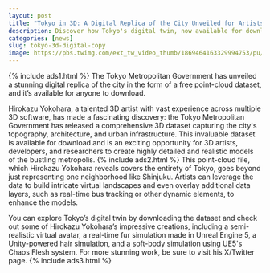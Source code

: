 ```yaml
---
layout: post
title: "Tokyo in 3D: A Digital Replica of the City Unveiled for Artists and Developers"
description: Discover how Tokyo's digital twin, now available for download, offers 3D artists and developers a unique opportunity to explore the city's urban landscape in unprecedented detail.
categories: [news]
slug: tokyo-3d-digital-copy
image: https://pbs.twimg.com/ext_tw_video_thumb/1869464163329994753/pu/img/kGsLU_bXo5PEYqpX.jpg
---
```

{% include ads1.html %}
The Tokyo Metropolitan Government has unveiled a stunning digital replica of the city in the form of a free point-cloud dataset, and it’s available for anyone to download.

Hirokazu Yokohara, a talented 3D artist with vast experience across multiple 3D software, has made a fascinating discovery: the Tokyo Metropolitan Government has released a comprehensive 3D dataset capturing the city's topography, architecture, and urban infrastructure. This invaluable dataset is available for download and is an exciting opportunity for 3D artists, developers, and researchers to create highly detailed and realistic models of the bustling metropolis.
{% include ads2.html %}
This point-cloud file, which Hirokazu Yokohara reveals covers the entirety of Tokyo, goes beyond just representing one neighborhood like Shinjuku. Artists can leverage the data to build intricate virtual landscapes and even overlay additional data layers, such as real-time bus tracking or other dynamic elements, to enhance the models.

You can explore Tokyo’s digital twin by downloading the dataset and check out some of Hirokazu Yokohara’s impressive creations, including a semi-realistic virtual avatar, a real-time fur simulation made in Unreal Engine 5, a Unity-powered hair simulation, and a soft-body simulation using UE5's Chaos Flesh system. For more stunning work, be sure to visit his X/Twitter page.
{% include ads3.html %}
